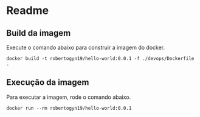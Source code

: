 # Readme

## Build da imagem

Execute o comando abaixo para construir a imagem do docker.

```
docker build -t robertogyn19/hello-world:0.0.1 -f ./devops/Dockerfile .
```

## Execução da imagem

Para executar a imagem, rode o comando abaixo.

```
docker run --rm robertogyn19/hello-world:0.0.1
```